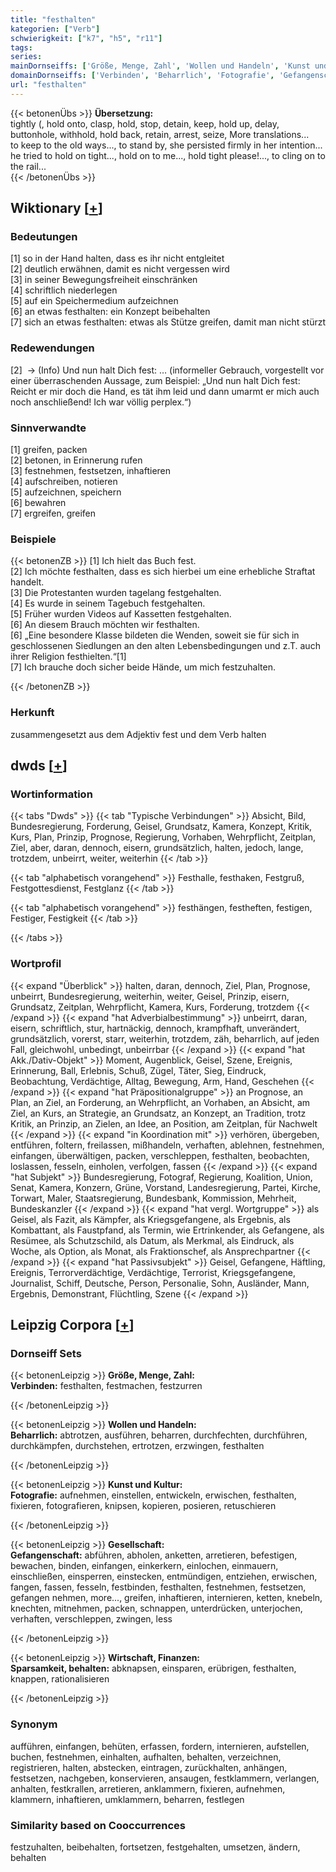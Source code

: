 ```yaml
---
title: "festhalten"
kategorien: ["Verb"]
schwierigkeit: ["k7", "h5", "r11"]
tags:
series:
mainDornseiffs: ['Größe, Menge, Zahl', 'Wollen und Handeln', 'Kunst und Kultur', 'Gesellschaft', 'Wirtschaft, Finanzen']
domainDornseiffs: ['Verbinden', 'Beharrlich', 'Fotografie', 'Gefangenschaft', 'Sparsamkeit, behalten']
url: "festhalten"
---
```


{{< betonenÜbs >}}
**Übersetzung:**  
tightly (, hold onto, clasp, hold, stop, detain, keep, hold up, delay, buttonhole, withhold, hold back, retain, arrest, seize, More translations...  
to keep to the old ways..., to stand by, she persisted firmly in her intention...  
he tried to hold on tight..., hold on to me..., hold tight please!..., to cling on to the rail...  
{{< /betonenÜbs >}}

## Wiktionary [[+](https://de.wiktionary.org/wiki/festhalten)]

### Bedeutungen
[1] so in der Hand halten, dass es ihr nicht entgleitet  
[2] deutlich erwähnen, damit es nicht vergessen wird  
[3] in seiner Bewegungsfreiheit einschränken  
[4] schriftlich niederlegen  
[5] auf ein Speichermedium aufzeichnen  
[6] an etwas festhalten: ein Konzept beibehalten  
[7] sich an etwas festhalten: etwas als Stütze greifen, damit man nicht stürzt  

### Redewendungen
[2]  -> (Info) Und nun halt Dich fest: … (informeller Gebrauch, vorgestellt vor einer überraschenden Aussage, zum Beispiel: „Und nun halt Dich fest: Reicht er mir doch die Hand, es tät ihm leid und dann umarmt er mich auch noch anschließend! Ich war völlig perplex.“)  

### Sinnverwandte
[1] greifen, packen  
[2] betonen, in Erinnerung rufen  
[3] festnehmen, festsetzen, inhaftieren  
[4] aufschreiben, notieren  
[5] aufzeichnen, speichern  
[6] bewahren  
[7] ergreifen, greifen  

### Beispiele
{{< betonenZB >}}
[1] Ich hielt das Buch fest.  
[2] Ich möchte festhalten, dass es sich hierbei um eine erhebliche Straftat handelt.  
[3] Die Protestanten wurden tagelang festgehalten.  
[4] Es wurde in seinem Tagebuch festgehalten.  
[5] Früher wurden Videos auf Kassetten festgehalten.  
[6] An diesem Brauch möchten wir festhalten.  
[6] „Eine besondere Klasse bildeten die Wenden, soweit sie für sich in geschlossenen Siedlungen an den alten Lebensbedingungen und z.T. auch ihrer Religion festhielten.“[1]  
[7] Ich brauche doch sicher beide Hände, um mich festzuhalten.  

{{< /betonenZB >}}
### Herkunft
zusammengesetzt aus dem Adjektiv fest und dem Verb halten  



## dwds [[+](https://www.dwds.de/wb/festhalten)]

### Wortinformation
{{< tabs "Dwds" >}}
{{< tab "Typische Verbindungen" >}}
Absicht, Bild, Bundesregierung, Forderung, Geisel, Grundsatz, Kamera, Konzept, Kritik, Kurs, Plan, Prinzip, Prognose, Regierung, Vorhaben, Wehrpflicht, Zeitplan, Ziel, aber, daran, dennoch, eisern, grundsätzlich, halten, jedoch, lange, trotzdem, unbeirrt, weiter, weiterhin
{{< /tab >}}

{{< tab "alphabetisch vorangehend" >}}
Festhalle, festhaken, Festgruß, Festgottesdienst, Festglanz
{{< /tab >}}

{{< tab "alphabetisch vorangehend" >}}
festhängen, festheften, festigen, Festiger, Festigkeit
{{< /tab >}}

{{< /tabs >}}

### Wortprofil
{{< expand "Überblick" >}} halten, daran, dennoch, Ziel, Plan, Prognose, unbeirrt, Bundesregierung, weiterhin, weiter, Geisel, Prinzip, eisern, Grundsatz, Zeitplan, Wehrpflicht, Kamera, Kurs, Forderung, trotzdem {{< /expand >}}
{{< expand "hat Adverbialbestimmung" >}} unbeirrt, daran, eisern, schriftlich, stur, hartnäckig, dennoch, krampfhaft, unverändert, grundsätzlich, vorerst, starr, weiterhin, trotzdem, zäh, beharrlich, auf jeden Fall, gleichwohl, unbedingt, unbeirrbar {{< /expand >}}
{{< expand "hat Akk./Dativ-Objekt" >}} Moment, Augenblick, Geisel, Szene, Ereignis, Erinnerung, Ball, Erlebnis, Schuß, Zügel, Täter, Sieg, Eindruck, Beobachtung, Verdächtige, Alltag, Bewegung, Arm, Hand, Geschehen {{< /expand >}}
{{< expand "hat Präpositionalgruppe" >}} an Prognose, an Plan, an Ziel, an Forderung, an Wehrpflicht, an Vorhaben, an Absicht, am Ziel, an Kurs, an Strategie, an Grundsatz, an Konzept, an Tradition, trotz Kritik, an Prinzip, an Zielen, an Idee, an Position, am Zeitplan, für Nachwelt {{< /expand >}}
{{< expand "in Koordination mit" >}} verhören, übergeben, entführen, foltern, freilassen, mißhandeln, verhaften, ablehnen, festnehmen, einfangen, überwältigen, packen, verschleppen, festhalten, beobachten, loslassen, fesseln, einholen, verfolgen, fassen {{< /expand >}}
{{< expand "hat Subjekt" >}} Bundesregierung, Fotograf, Regierung, Koalition, Union, Senat, Kamera, Konzern, Grüne, Vorstand, Landesregierung, Partei, Kirche, Torwart, Maler, Staatsregierung, Bundesbank, Kommission, Mehrheit, Bundeskanzler {{< /expand >}}
{{< expand "hat vergl. Wortgruppe" >}} als Geisel, als Fazit, als Kämpfer, als Kriegsgefangene, als Ergebnis, als Kombattant, als Faustpfand, als Termin, wie Ertrinkender, als Gefangene, als Resümee, als Schutzschild, als Datum, als Merkmal, als Eindruck, als Woche, als Option, als Monat, als Fraktionschef, als Ansprechpartner {{< /expand >}}
{{< expand "hat Passivsubjekt" >}} Geisel, Gefangene, Häftling, Ereignis, Terrorverdächtige, Verdächtige, Terrorist, Kriegsgefangene, Journalist, Schiff, Deutsche, Person, Personalie, Sohn, Ausländer, Mann, Ergebnis, Demonstrant, Flüchtling, Szene {{< /expand >}}

## Leipzig Corpora [[+](https://corpora.uni-leipzig.de/en/res?word=festhalten&corpusId=deu_newscrawl-public_2018)]

### Dornseiff Sets
{{< betonenLeipzig >}}
**Größe, Menge, Zahl:**  
**Verbinden:** festhalten, festmachen, festzurren  

{{< /betonenLeipzig >}}


{{< betonenLeipzig >}}
**Wollen und Handeln:**  
**Beharrlich:** abtrotzen, ausführen, beharren, durchfechten, durchführen, durchkämpfen, durchstehen, ertrotzen, erzwingen, festhalten  

{{< /betonenLeipzig >}}


{{< betonenLeipzig >}}
**Kunst und Kultur:**  
**Fotografie:** aufnehmen, einstellen, entwickeln, erwischen, festhalten, fixieren, fotografieren, knipsen, kopieren, posieren, retuschieren  

{{< /betonenLeipzig >}}


{{< betonenLeipzig >}}
**Gesellschaft:**  
**Gefangenschaft:** abführen, abholen, anketten, arretieren, befestigen, bewachen, binden, einfangen, einkerkern, einlochen, einmauern, einschließen, einsperren, einstecken, entmündigen, entziehen, erwischen, fangen, fassen, fesseln, festbinden, festhalten, festnehmen, festsetzen, gefangen nehmen, more..., greifen, inhaftieren, internieren, ketten, knebeln, knechten, mitnehmen, packen, schnappen, unterdrücken, unterjochen, verhaften, verschleppen, zwingen, less  

{{< /betonenLeipzig >}}


{{< betonenLeipzig >}}
**Wirtschaft, Finanzen:**  
**Sparsamkeit, behalten:** abknapsen, einsparen, erübrigen, festhalten, knappen, rationalisieren  

{{< /betonenLeipzig >}}

### Synonym
aufführen, einfangen, behüten, erfassen, fordern, internieren, aufstellen, buchen, festnehmen, einhalten, aufhalten, behalten, verzeichnen, registrieren, halten, abstecken, eintragen, zurückhalten, anhängen, festsetzen, nachgeben, konservieren, ansaugen, festklammern, verlangen, anhalten, festkrallen, arretieren, anklammern, fixieren, aufnehmen, klammern, inhaftieren, umklammern, beharren, festlegen


### Similarity based on Cooccurrences
festzuhalten, beibehalten, fortsetzen, festgehalten, umsetzen, ändern, behalten

